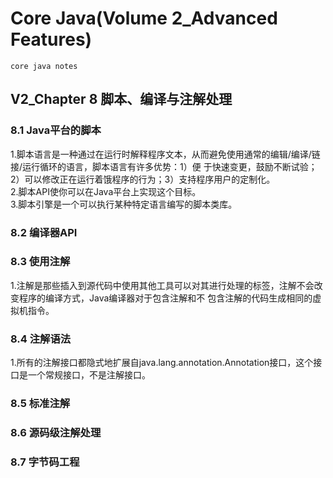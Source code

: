 # Core Java(Volume 2_Advanced Features)
    core java notes
## V2_Chapter 8 脚本、编译与注解处理
### 8.1 Java平台的脚本
1.脚本语言是一种通过在运行时解释程序文本，从而避免使用通常的编辑/编译/链接/运行循环的语言，脚本语言有许多优势：1）便
于快速变更，鼓励不断试验；2）可以修改正在运行着饿程序的行为；3）支持程序用户的定制化。   
2.脚本API使你可以在Java平台上实现这个目标。   
3.脚本引擎是一个可以执行某种特定语言编写的脚本类库。   
### 8.2 编译器API
### 8.3 使用注解
1.注解是那些插入到源代码中使用其他工具可以对其进行处理的标签，注解不会改变程序的编译方式，Java编译器对于包含注解和不
包含注解的代码生成相同的虚拟机指令。   
### 8.4 注解语法
1.所有的注解接口都隐式地扩展自java.lang.annotation.Annotation接口，这个接口是一个常规接口，不是注解接口。
### 8.5 标准注解
### 8.6 源码级注解处理
### 8.7 字节码工程
